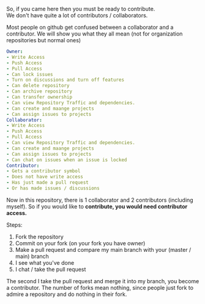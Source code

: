 So, if you came here then you must be ready to contribute. <br> 
We don't have quite a lot of contributors / collaborators. 

Most people on github get confused between a collaborator and a contributor. 
We will show you what they all mean (not for organization repositories but normal ones)
```yml
Owner:
- Write Access
- Push Access
- Pull Access
- Can lock issues
- Turn on discussions and turn off features
- Can delete repository
- Can archive repository
- Can transfer ownership
- Can view Repository Traffic and dependencies. 
- Can create and maange projects
- Can assign issues to projects
Collaborator:
- Write Access
- Push Access
- Pull Access
- Can view Repository Traffic and dependencies. 
- Can create and maange projects
- Can assign issues to projects
- Can chat on issues when an issue is locked
Contributor:
- Gets a contributor symbol
- Does not have write access
- Has just made a pull request
- Or has made issues / discussions
```
Now in this repository, there is 1 collaborator and 2 contributors (including myself).
So if you would like to **contribute, you would need contributor access.**

Steps:
1. Fork the repository
2. Commit on your fork (on your fork you have owner)
3. Make a pull request and compare my main branch with your (master / main) branch
4. I see what you've done
5. I chat / take the pull request

The second I take the pull request and merge it into my branch, you become a contributor. 
The number of forks mean nothing, since people just fork to admire a repository and do nothing in their fork.
